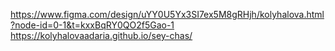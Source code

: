 https://www.figma.com/design/uYY0U5Yx3SI7ex5M8gRHjh/kolyhalova.html?node-id=0-1&t=kxxBqRY0QO2f5Gao-1
https://kolyhalovaadaria.github.io/sey-chas/
